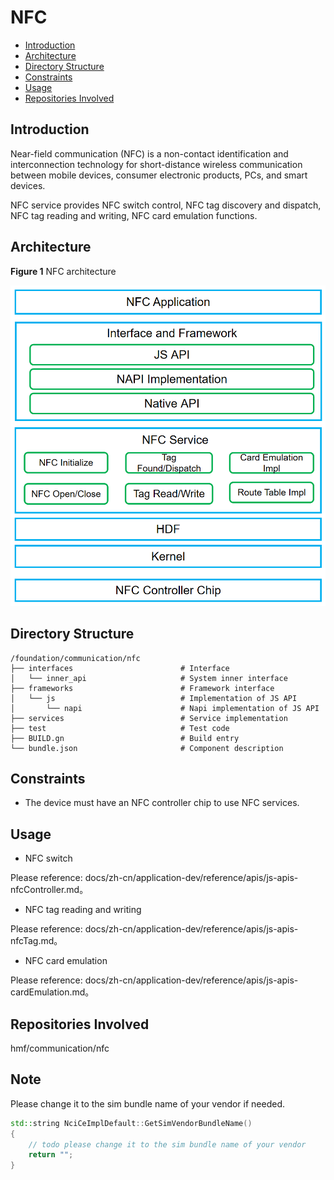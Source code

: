 # NFC<a name="EN-US_TOPIC_0000001133207781"></a>

-   [Introduction](#section13587125816351)
-   [Architecture](#section13587185873516)
-   [Directory Structure](#section161941989596)
-   [Constraints](#section119744591305)
-   [Usage](#section1312121216216)
-   [Repositories Involved](#section1371113476307)

## Introduction<a name="section13587125816351"></a>

Near-field communication \(NFC\) is a non-contact identification and interconnection technology for short-distance wireless communication between mobile devices, consumer electronic products, PCs, and smart devices.

NFC service provides NFC switch control, NFC tag discovery and dispatch, NFC tag reading and writing, NFC card emulation functions.

## Architecture<a name="section13587185873516"></a>

**Figure  1**  NFC architecture<a name="fig4460722185514"></a>


![](figures/en-us_image_0000001086731550.png)

## Directory Structure<a name="section161941989596"></a>

```
/foundation/communication/nfc
├── interfaces                        # Interface
│   └── inner_api                     # System inner interface
├── frameworks                        # Framework interface
│   └── js                            # Implementation of JS API
│       └── napi                      # Napi implementation of JS API
├── services                          # Service implementation
├── test                              # Test code
├── BUILD.gn                          # Build entry
└── bundle.json                       # Component description
```

## Constraints<a name="section119744591305"></a>

-   The device must have an NFC controller chip to use NFC services.

## Usage<a name="section1312121216216"></a>

-  NFC switch

Please reference: docs/zh-cn/application-dev/reference/apis/js-apis-nfcController.md。

-  NFC tag reading and writing

Please reference: docs/zh-cn/application-dev/reference/apis/js-apis-nfcTag.md。

-  NFC card emulation

Please reference: docs/zh-cn/application-dev/reference/apis/js-apis-cardEmulation.md。

## Repositories Involved<a name="section1371113476307"></a>

hmf/communication/nfc

## Note
Please change it to the sim bundle name of your vendor if needed.
```cpp
std::string NciCeImplDefault::GetSimVendorBundleName()
{
    // todo please change it to the sim bundle name of your vendor
    return "";
}
```

